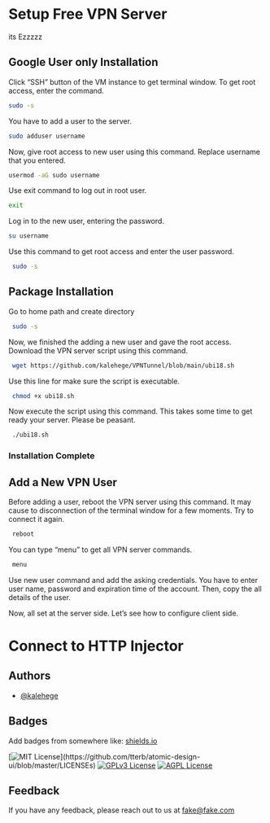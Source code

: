 
# Setup Free VPN Server

its Ezzzzz


## Google User only Installation

Click “SSH” button of the VM instance to get terminal window. To get root access, enter the command.
```bash
sudo -s
```
You have to add a user to the server. 

```bash
sudo adduser username
```
Now, give root access to new user using this command. Replace username that you entered.
```bash
usermod -aG sudo username
```
Use exit command to log out in root user.

```bash
exit
```
Log in to the new user, entering the password.

```bash
su username
```
Use this command to get root access and enter the user password.
```bash
 sudo -s
```
## Package Installation

Go to home path and create directory

```bash
 sudo -s
```
Now, we finished the adding a new user and gave the root access. Download the VPN server script using this command.
```bash
 wget https://github.com/kalehege/VPNTunnel/blob/main/ubi18.sh
```
Use this line for make sure the script is executable.
```bash
 chmod +x ubi18.sh
```
Now execute the script using this command. This takes some time to get ready your server. Please be peasant.
```bash
 ./ubi18.sh
```
### Installation Complete

## Add a New VPN User
Before adding a user, reboot the VPN server using this command. It may cause to disconnection of the terminal window for a few moments. Try to connect it again.

```bash
 reboot
```
You can type “menu” to get all VPN server commands.
```bash
 menu
```
Use new user command and add the asking credentials. You have to enter user name, password and expiration time of the account. Then, copy the all details of the user.

Now, all set at the server side. Let’s see how to configure client side.

# Connect to HTTP Injector
## Authors

- [@kalehege](https://github.com/kalehege)


## Badges

Add badges from somewhere like: [shields.io](https://shields.io/)

[![MIT License](https://img.shields.io/apm/l/atomic-design-ui.svg?)](https://github.com/tterb/atomic-design-ui/blob/master/LICENSEs)
[![GPLv3 License](https://img.shields.io/badge/License-GPL%20v3-yellow.svg)](https://opensource.org/licenses/)
[![AGPL License](https://img.shields.io/badge/license-AGPL-blue.svg)](http://www.gnu.org/licenses/agpl-3.0)


## Feedback

If you have any feedback, please reach out to us at fake@fake.com

